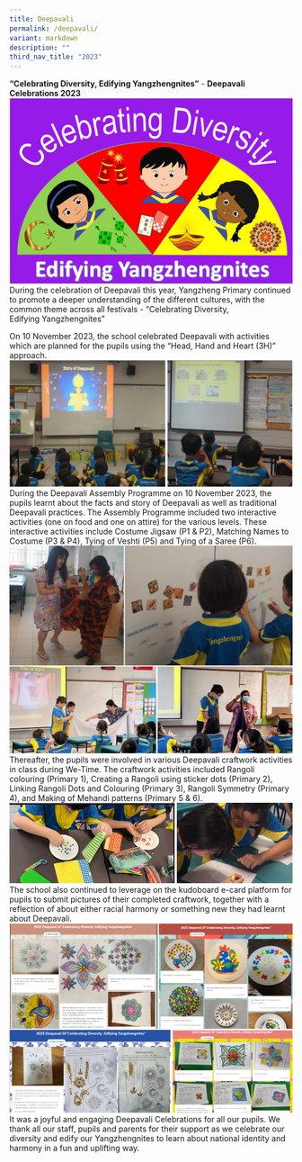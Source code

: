 ```yaml
---
title: Deepavali
permalink: /deepavali/
variant: markdown
description: ""
third_nav_title: "2023"
---
```

**“Celebrating Diversity, Edifying Yangzhengnites”**
	            - **Deepavali Celebrations 2023**
![](/images/2023%20Events/2023%20Deepavali/2023Dee1.png)
During the celebration of Deepavali this year, Yangzheng Primary continued to promote a deeper understanding of the different cultures, with the common theme across all festivals \- “Celebrating Diversity, Edifying Yangzhengnites”

On 10 November 2023, the school celebrated Deepavali with activities which are planned for the pupils using the “Head, Hand and Heart (3H)” approach.
![](/images/2023%20Events/2023%20Deepavali/2023Dee2.png)
During the Deepavali Assembly Programme on 10 November 2023, the pupils learnt about the facts and story of Deepavali as well as traditional Deepavali practices. The Assembly Programme included two interactive activities (one on food and one on attire) for the various levels. These interactive activities include Costume Jigsaw (P1 & P2), Matching Names to Costume (P3 & P4), Tying of Veshti (P5) and Tying of a Saree (P6).
![](/images/2023%20Events/2023%20Deepavali/2023Dee3.png)
Thereafter, the pupils were involved in various Deepavali craftwork activities in class during We-Time. The craftwork activities included Rangoli colouring (Primary 1), Creating a Rangoli using sticker dots (Primary 2), Linking Rangoli Dots and Colouring (Primary 3), Rangoli Symmetry (Primary 4), and Making of Mehandi patterns (Primary 5 & 6).
![](/images/2023%20Events/2023%20Deepavali/2023Dee4.png)
The school also continued to leverage on the kudoboard e-card platform for pupils to submit pictures of their completed craftwork, together with a reflection of about either racial harmony or something new they had learnt about Deepavali.
![](/images/2023%20Events/2023%20Deepavali/2023Dee5.png)
It was a joyful and engaging Deepavali Celebrations for all our pupils. We thank all our staff, pupils and parents for their support as we celebrate our diversity and edify our Yangzhengnites to learn about national identity and harmony in a fun and uplifting way.